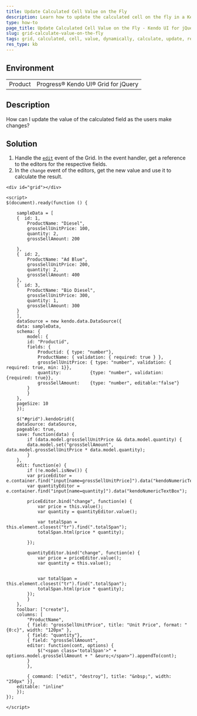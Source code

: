 ```yaml
---
title: Update Calculated Cell Value on the Fly
description: Learn how to update the calculated cell on the fly in a Kendo UI Grid.
type: how-to
page_title: Update Calculated Cell Value on the Fly - Kendo UI for jQuery Data Grid
slug: grid-calculate-value-on-the-fly
tags: grid, calculated, cell, value, dynamically, calculate, update, result
res_type: kb
---
```


## Environment

<table>
 <tr>
  <td>Product</td>
  <td>Progress® Kendo UI® Grid for jQuery</td>
 </tr>
</table>

## Description

How can I update the value of the calculated field as the users make changes?

## Solution

1. Handle the [`edit`](https://docs.telerik.com/kendo-ui/api/javascript/ui/grid/events/edit) event of the Grid. In the event handler, get a reference to the editors for the respective fields.
1. In the `change` event of the editors, get the new value and use it to calculate the result.

```dojo
<div id="grid"></div>

<script>
$(document).ready(function () {

    sampleData = [
    {  id: 1,
        ProductName: "Diesel",
        grossSellUnitPrice: 100,
        quantity: 2,
        grossSellAmount: 200

    },
    {  id: 2,
        ProductName: "Ad Blue",
        grossSellUnitPrice: 200,
        quantity: 2,
        grossSellAmount: 400
    },
    {  id: 3,
        ProductName: "Bio Diesel",
        grossSellUnitPrice: 300,
        quantity: 1,
        grossSellAmount: 300
    }
    ],
    dataSource = new kendo.data.DataSource({
    data: sampleData,
    schema: {
        model: {
        id: "Productid",
        fields: {
            Productid: { type: "number"},
            ProductName: { validation: { required: true } },
            grossSellUnitPrice: { type: "number", validation: { required: true, min: 1}},
            quantity: 			{type: "number", validation: {required: true}},
            grossSellAmount: 	{type: "number", editable:"false"}
        }
        }
    },
    pageSize: 10
    });

    $("#grid").kendoGrid({
    dataSource: dataSource,
    pageable: true,
    save: function(data) {
        if (data.model.grossSellUnitPrice && data.model.quantity) {
        data.model.set("grossSellAmount", data.model.grossSellUnitPrice * data.model.quantity);
        }
    },
    edit: function(e) {
        if (!e.model.isNew()) {
        var priceEditor = e.container.find("input[name=grossSellUnitPrice]").data("kendoNumericTextBox");
        var quantityEditor = e.container.find("input[name=quantity]").data("kendoNumericTextBox");

        priceEditor.bind("change", function(e) {
            var price = this.value();
            var quantity = quantityEditor.value();

            var totalSpan = this.element.closest("tr").find(".totalSpan");
            totalSpan.html(price * quantity);

        });

        quantityEditor.bind("change", function(e) {
            var price = priceEditor.value();
            var quantity = this.value();


            var totalSpan = this.element.closest("tr").find(".totalSpan");
            totalSpan.html(price * quantity);
        });
        }
    },
    toolbar: ["create"],
    columns: [
        "ProductName",
        { field: "grossSellUnitPrice", title: "Unit Price", format: "{0:c}", width: "120px" },
        { field: "quantity"},
        { field: "grossSellAmount",
        editor: function(cont, options) {
            $("<span class='totalSpan'>" + options.model.grossSellAmount + " &euro;</span>").appendTo(cont);
        }
        },

        { command: ["edit", "destroy"], title: "&nbsp;", width: "250px" }],
    editable: "inline"
    });
});

</script>
```
